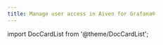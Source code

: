 ```yaml
---
title: Manage user access in Aiven for Grafana®
---
```


import DocCardList from '@theme/DocCardList';

<DocCardList />
